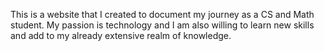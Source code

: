 This is a website that I created to document my journey as a CS and Math student. My passion is technology and I am also willing to learn new skills and add to my already extensive realm of knowledge.
